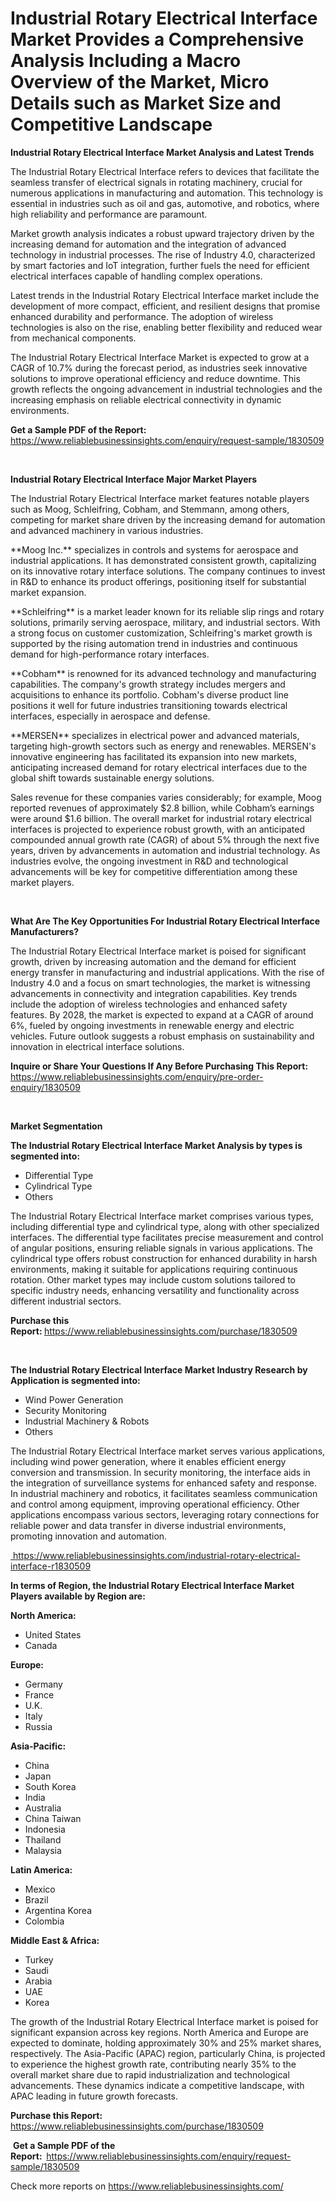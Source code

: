 <p><h1>Industrial Rotary Electrical Interface Market Provides a Comprehensive Analysis Including a Macro Overview of the Market, Micro Details such as Market Size and Competitive Landscape</h1></p><p><strong>Industrial Rotary Electrical Interface Market Analysis and Latest Trends</strong></p>
<p><p>The Industrial Rotary Electrical Interface refers to devices that facilitate the seamless transfer of electrical signals in rotating machinery, crucial for numerous applications in manufacturing and automation. This technology is essential in industries such as oil and gas, automotive, and robotics, where high reliability and performance are paramount. </p><p>Market growth analysis indicates a robust upward trajectory driven by the increasing demand for automation and the integration of advanced technology in industrial processes. The rise of Industry 4.0, characterized by smart factories and IoT integration, further fuels the need for efficient electrical interfaces capable of handling complex operations. </p><p>Latest trends in the Industrial Rotary Electrical Interface market include the development of more compact, efficient, and resilient designs that promise enhanced durability and performance. The adoption of wireless technologies is also on the rise, enabling better flexibility and reduced wear from mechanical components. </p><p>The Industrial Rotary Electrical Interface Market is expected to grow at a CAGR of 10.7% during the forecast period, as industries seek innovative solutions to improve operational efficiency and reduce downtime. This growth reflects the ongoing advancement in industrial technologies and the increasing emphasis on reliable electrical connectivity in dynamic environments.</p></p>
<p><strong>Get a Sample PDF of the Report:&nbsp;</strong> <a href="https://www.reliablebusinessinsights.com/enquiry/request-sample/1830509?utm_campaign=2716&utm_medium=2&utm_source=Github&utm_content=ia&utm_term=12042025&utm_id=industrial-rotary-electrical-interface">https://www.reliablebusinessinsights.com/enquiry/request-sample/1830509</a></p>
<p>&nbsp;</p>
<p><strong>Industrial Rotary Electrical Interface Major Market Players</strong></p>
<p><p>The Industrial Rotary Electrical Interface market features notable players such as Moog, Schleifring, Cobham, and Stemmann, among others, competing for market share driven by the increasing demand for automation and advanced machinery in various industries.</p><p>**Moog Inc.** specializes in controls and systems for aerospace and industrial applications. It has demonstrated consistent growth, capitalizing on its innovative rotary interface solutions. The company continues to invest in R&D to enhance its product offerings, positioning itself for substantial market expansion.</p><p>**Schleifring** is a market leader known for its reliable slip rings and rotary solutions, primarily serving aerospace, military, and industrial sectors. With a strong focus on customer customization, Schleifring's market growth is supported by the rising automation trend in industries and continuous demand for high-performance rotary interfaces.</p><p>**Cobham** is renowned for its advanced technology and manufacturing capabilities. The company's growth strategy includes mergers and acquisitions to enhance its portfolio. Cobham's diverse product line positions it well for future industries transitioning towards electrical interfaces, especially in aerospace and defense.</p><p>**MERSEN** specializes in electrical power and advanced materials, targeting high-growth sectors such as energy and renewables. MERSEN's innovative engineering has facilitated its expansion into new markets, anticipating increased demand for rotary electrical interfaces due to the global shift towards sustainable energy solutions.</p><p>Sales revenue for these companies varies considerably; for example, Moog reported revenues of approximately $2.8 billion, while Cobham’s earnings were around $1.6 billion. The overall market for industrial rotary electrical interfaces is projected to experience robust growth, with an anticipated compounded annual growth rate (CAGR) of about 5% through the next five years, driven by advancements in automation and industrial technology. As industries evolve, the ongoing investment in R&D and technological advancements will be key for competitive differentiation among these market players.</p></p>
<p>&nbsp;</p>
<p><strong>What Are The Key Opportunities For Industrial Rotary Electrical Interface Manufacturers?</strong></p>
<p><p>The Industrial Rotary Electrical Interface market is poised for significant growth, driven by increasing automation and the demand for efficient energy transfer in manufacturing and industrial applications. With the rise of Industry 4.0 and a focus on smart technologies, the market is witnessing advancements in connectivity and integration capabilities. Key trends include the adoption of wireless technologies and enhanced safety features. By 2028, the market is expected to expand at a CAGR of around 6%, fueled by ongoing investments in renewable energy and electric vehicles. Future outlook suggests a robust emphasis on sustainability and innovation in electrical interface solutions.</p></p>
<p><strong>Inquire or Share Your Questions If Any Before Purchasing This Report:</strong> <a href="https://www.reliablebusinessinsights.com/enquiry/pre-order-enquiry/1830509?utm_campaign=2716&utm_medium=2&utm_source=Github&utm_content=ia&utm_term=12042025&utm_id=industrial-rotary-electrical-interface">https://www.reliablebusinessinsights.com/enquiry/pre-order-enquiry/1830509</a></p>
<p>&nbsp;</p>
<p><strong>Market Segmentation</strong></p>
<p><strong>The Industrial Rotary Electrical Interface Market Analysis by types is segmented into:</strong></p>
<p><ul><li>Differential Type</li><li>Cylindrical Type</li><li>Others</li></ul></p>
<p><p>The Industrial Rotary Electrical Interface market comprises various types, including differential type and cylindrical type, along with other specialized interfaces. The differential type facilitates precise measurement and control of angular positions, ensuring reliable signals in various applications. The cylindrical type offers robust construction for enhanced durability in harsh environments, making it suitable for applications requiring continuous rotation. Other market types may include custom solutions tailored to specific industry needs, enhancing versatility and functionality across different industrial sectors.</p></p>
<p><strong>Purchase this Report:&nbsp;</strong><a href="https://www.reliablebusinessinsights.com/purchase/1830509?utm_campaign=2716&utm_medium=2&utm_source=Github&utm_content=ia&utm_term=12042025&utm_id=industrial-rotary-electrical-interface">https://www.reliablebusinessinsights.com/purchase/1830509</a></p>
<p>&nbsp;</p>
<p><strong>The Industrial Rotary Electrical Interface Market Industry Research by Application is segmented into:</strong></p>
<p><ul><li>Wind Power Generation</li><li>Security Monitoring</li><li>Industrial Machinery & Robots</li><li>Others</li></ul></p>
<p><p>The Industrial Rotary Electrical Interface market serves various applications, including wind power generation, where it enables efficient energy conversion and transmission. In security monitoring, the interface aids in the integration of surveillance systems for enhanced safety and response. In industrial machinery and robotics, it facilitates seamless communication and control among equipment, improving operational efficiency. Other applications encompass various sectors, leveraging rotary connections for reliable power and data transfer in diverse industrial environments, promoting innovation and automation.</p></p>
<p><a href="https://www.reliablebusinessinsights.com/industrial-rotary-electrical-interface-r1830509?utm_campaign=2716&utm_medium=2&utm_source=Github&utm_content=ia&utm_term=12042025&utm_id=industrial-rotary-electrical-interface">&nbsp;https://www.reliablebusinessinsights.com/industrial-rotary-electrical-interface-r1830509</a></p>
<p><strong>In terms of Region, the Industrial Rotary Electrical Interface Market Players available by Region are:</strong></p>
<p>
    <p> <strong> North America: </strong>
        <ul>
            <li>United States</li>
            <li>Canada</li>
        </ul>
        </p> 
    <p> <strong> Europe: </strong>
        <ul>
            <li>Germany</li>
            <li>France</li>
            <li>U.K.</li>
            <li>Italy</li>
            <li>Russia</li>
        </ul>
        </p> 
    <p> <strong> Asia-Pacific: </strong>
        <ul>
            <li>China</li>
            <li>Japan</li>
            <li>South Korea</li>
            <li>India</li>
            <li>Australia</li>
            <li>China Taiwan</li>
            <li>Indonesia</li>
            <li>Thailand</li>
            <li>Malaysia</li>
        </ul>
        </p> 
    <p> <strong> Latin America: </strong>
        <ul>
            <li>Mexico</li>
            <li>Brazil</li>
            <li>Argentina Korea</li>
            <li>Colombia</li>
        </ul>
        </p> 
    <p> <strong> Middle East & Africa: </strong>
        <ul>
            <li>Turkey</li>
            <li>Saudi</li>
            <li>Arabia</li>
            <li>UAE</li>
            <li>Korea</li>
        </ul>
    </p>
    </p>
<p><p>The growth of the Industrial Rotary Electrical Interface market is poised for significant expansion across key regions. North America and Europe are expected to dominate, holding approximately 30% and 25% market shares, respectively. The Asia-Pacific (APAC) region, particularly China, is projected to experience the highest growth rate, contributing nearly 35% to the overall market share due to rapid industrialization and technological advancements. These dynamics indicate a competitive landscape, with APAC leading in future growth forecasts.</p></p>
<p><strong>Purchase this Report: </strong><a href="https://www.reliablebusinessinsights.com/purchase/1830509?utm_campaign=2716&utm_medium=2&utm_source=Github&utm_content=ia&utm_term=12042025&utm_id=industrial-rotary-electrical-interface">https://www.reliablebusinessinsights.com/purchase/1830509</a></p>
<p>&nbsp;<strong>Get a Sample PDF of the Report:&nbsp;&nbsp;</strong><a href="https://www.reliablebusinessinsights.com/enquiry/request-sample/1830509?utm_campaign=2716&utm_medium=2&utm_source=Github&utm_content=ia&utm_term=12042025&utm_id=industrial-rotary-electrical-interface">https://www.reliablebusinessinsights.com/enquiry/request-sample/1830509</a></p>
<p><strong></strong></p>
<p>Check more reports on <a href="https://www.reliablebusinessinsights.com/?utm_campaign=2716&utm_medium=2&utm_source=Github&utm_content=ia&utm_term=12042025&utm_id=industrial-rotary-electrical-interface">https://www.reliablebusinessinsights.com/</a></p>